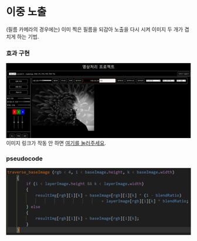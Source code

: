 # 이중 노출
(필름 카메라의 경우에는) 이미 찍은 필름을 되감아 노출을 다시 시켜 이미지 두 개가 겹치게 하는 기법.

### 효과 구현
[![이중노출01](/images/doubleExp1.png)](https://youtu.be/qOFR6IDiDWo)
이미지 링크가 작동 안 하면 [여기를 눌러주세요](https://youtu.be/qOFR6IDiDWo).

### pseudocode
![이중노출 pseudocode](/images/doubleExp_pseudocode.png)
